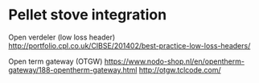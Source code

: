 # Pellet stove integration

Open verdeler (low loss header)
http://portfolio.cpl.co.uk/CIBSE/201402/best-practice-low-loss-headers/

Open term gateway (OTGW)
https://www.nodo-shop.nl/en/opentherm-gateway/188-opentherm-gateway.html
http://otgw.tclcode.com/
